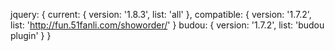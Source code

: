 jquery: {
	current: {
		version: '1.8.3',
		list: 'all'
	},
	compatible: {
		version: '1.7.2',
		list: 'http://fun.51fanli.com/showorder/'
	}
	budou: {
		version: '1.7.2',
		list: 'budou plugin'
	}
}